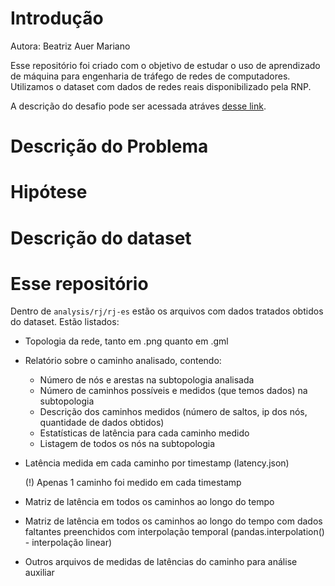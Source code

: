 # Introdução

Autora: Beatriz Auer Mariano

Esse repositório foi criado com o objetivo de estudar o uso de aprendizado de máquina para engenharia de tráfego de redes de computadores. Utilizamos o dataset com dados de redes reais disponibilizado pela RNP.

A descrição do desafio pode ser acessada atráves [desse link](https://drive.google.com/file/d/1EQm_2uubv6H1QxpNis8rYSrRCWaVkX4E/view?pli=1).

# Descrição do Problema

# Hipótese

# Descrição do dataset

# Esse repositório

Dentro de `analysis/rj/rj-es` estão os arquivos com dados tratados obtidos do dataset. Estão listados:

- Topologia da rede, tanto em .png quanto em .gml
- Relatório sobre o caminho analisado, contendo:

  - Número de nós e arestas na subtopologia analisada
  - Número de caminhos possíveis e medidos (que temos dados) na subtopologia
  - Descrição dos caminhos medidos (número de saltos, ip dos nós, quantidade de dados obtidos)
  - Estatísticas de latência para cada caminho medido
  - Listagem de todos os nós na subtopologia

- Latência medida em cada caminho por timestamp (latency.json)

  (!) Apenas 1 caminho foi medido em cada timestamp

- Matriz de latência em todos os caminhos ao longo do tempo

- Matriz de latência em todos os caminhos ao longo do tempo com dados faltantes preenchidos com interpolação temporal (pandas.interpolation() - interpolação linear)

- Outros arquivos de medidas de latências do caminho para análise auxiliar